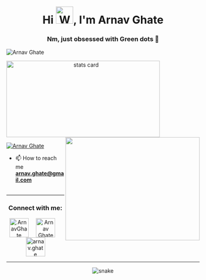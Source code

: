 <h1 align="center">Hi <img src="https://raw.githubusercontent.com/nixin72/nixin72/master/wave.gif" 
         alt="Waving hand animated gif"
         height="45"
         width="45" />, I'm Arnav Ghate</h1>
<h3 align="center">Nm, just obsessed with Green dots 💚</h3>

<p align="left"> <img src="https://komarev.com/ghpvc/?username=ARNAV-GHATE&label=Profile%20views&color=0e75b6&style=flat" alt="Arnav Ghate" /> </p>

<p>
<a align= "center" href="https://github.com/ARNAV-GHATE">
  <img alt= "stats card" height="200px" width="400" src="https://github-readme-stats.vercel.app/api?username=ARNAV-GHATE&show_icons=true&theme=radical"
 />
  <img align="right" height="270px" width="350" src="https://cdn.dribbble.com/users/2238041/screenshots/4763918/working.gif" /> </a>

</p>

<p align="left"> <a href="https://twitter.com/ArnavGhate" target="blank"><img src="https://img.shields.io/twitter/follow/ArnavGhate?logo=twitter&style=for-the-badge" alt="Arnav Ghate" /></a> </p>

- 📫 How to reach me **arnav.ghate@gmail.com**
<br><br>
<hr>

<h3 align="center">Connect with me:</h3>
<p align="center">
<a href="https://twitter.com/ArnavGhate" target="blank"><img align="center" src="https://img.icons8.com/cute-clipart/64/000000/twitter.png" alt="ArnavGhate" height="50" width="50" /></a> &nbsp;&nbsp;&nbsp;
<a href="https://www.linkedin.com/in/arnav-ajaykumar-ghate-184a5218b/" target="blank"><img align="center" src="https://img.icons8.com/cute-clipart/64/000000/linkedin.png" alt="Arnav Ghate" height="50" width="50" /></a>&nbsp;&nbsp;&nbsp;&nbsp;
<a href="https://www.instagram.com/arnav.ghate/" target="blank"><img align="center" src="https://img.icons8.com/cute-clipart/64/000000/instagram-new.png" alt="arnav.ghate" height="50" width="50" /></a>
</p>

<hr>

<p align="center">
  <img src="https://github.com/ishikkkkaaaa/ishikkkkaaaa/raw/output/github-contribution-grid-snake.svg" alt="snake"></center>
</p>
